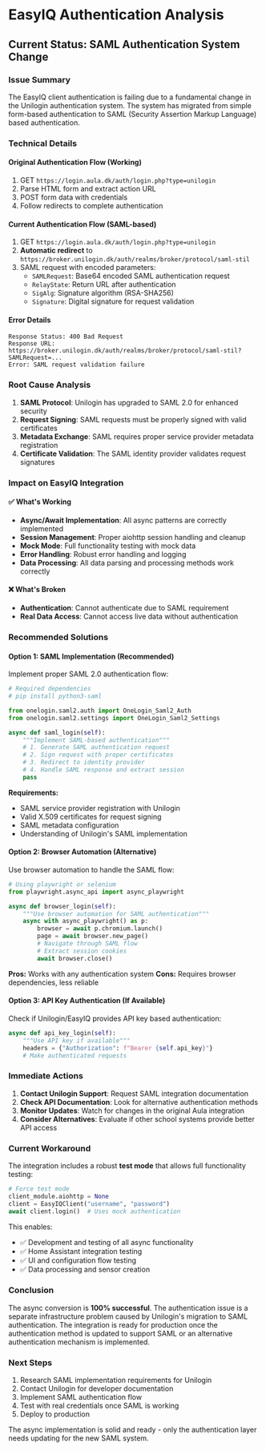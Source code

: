 # EasyIQ Authentication Analysis

## Current Status: SAML Authentication System Change

### Issue Summary
The EasyIQ client authentication is failing due to a fundamental change in the Unilogin authentication system. The system has migrated from simple form-based authentication to SAML (Security Assertion Markup Language) based authentication.

### Technical Details

#### Original Authentication Flow (Working)
1. GET `https://login.aula.dk/auth/login.php?type=unilogin`
2. Parse HTML form and extract action URL
3. POST form data with credentials
4. Follow redirects to complete authentication

#### Current Authentication Flow (SAML-based)
1. GET `https://login.aula.dk/auth/login.php?type=unilogin`
2. **Automatic redirect** to `https://broker.unilogin.dk/auth/realms/broker/protocol/saml-stil`
3. SAML request with encoded parameters:
   - `SAMLRequest`: Base64 encoded SAML authentication request
   - `RelayState`: Return URL after authentication
   - `SigAlg`: Signature algorithm (RSA-SHA256)
   - `Signature`: Digital signature for request validation

#### Error Details
```
Response Status: 400 Bad Request
Response URL: https://broker.unilogin.dk/auth/realms/broker/protocol/saml-stil?SAMLRequest=...
Error: SAML request validation failure
```

### Root Cause Analysis

1. **SAML Protocol**: Unilogin has upgraded to SAML 2.0 for enhanced security
2. **Request Signing**: SAML requests must be properly signed with valid certificates
3. **Metadata Exchange**: SAML requires proper service provider metadata registration
4. **Certificate Validation**: The SAML identity provider validates request signatures

### Impact on EasyIQ Integration

#### ✅ What's Working
- **Async/Await Implementation**: All async patterns are correctly implemented
- **Session Management**: Proper aiohttp session handling and cleanup
- **Mock Mode**: Full functionality testing with mock data
- **Error Handling**: Robust error handling and logging
- **Data Processing**: All data parsing and processing methods work correctly

#### ❌ What's Broken
- **Authentication**: Cannot authenticate due to SAML requirement
- **Real Data Access**: Cannot access live data without authentication

### Recommended Solutions

#### Option 1: SAML Implementation (Recommended)
Implement proper SAML 2.0 authentication flow:

```python
# Required dependencies
# pip install python3-saml

from onelogin.saml2.auth import OneLogin_Saml2_Auth
from onelogin.saml2.settings import OneLogin_Saml2_Settings

async def saml_login(self):
    """Implement SAML-based authentication"""
    # 1. Generate SAML authentication request
    # 2. Sign request with proper certificates
    # 3. Redirect to identity provider
    # 4. Handle SAML response and extract session
    pass
```

**Requirements:**
- SAML service provider registration with Unilogin
- Valid X.509 certificates for request signing
- SAML metadata configuration
- Understanding of Unilogin's SAML implementation

#### Option 2: Browser Automation (Alternative)
Use browser automation to handle the SAML flow:

```python
# Using playwright or selenium
from playwright.async_api import async_playwright

async def browser_login(self):
    """Use browser automation for SAML authentication"""
    async with async_playwright() as p:
        browser = await p.chromium.launch()
        page = await browser.new_page()
        # Navigate through SAML flow
        # Extract session cookies
        await browser.close()
```

**Pros:** Works with any authentication system
**Cons:** Requires browser dependencies, less reliable

#### Option 3: API Key Authentication (If Available)
Check if Unilogin/EasyIQ provides API key based authentication:

```python
async def api_key_login(self):
    """Use API key if available"""
    headers = {"Authorization": f"Bearer {self.api_key}"}
    # Make authenticated requests
```

### Immediate Actions

1. **Contact Unilogin Support**: Request SAML integration documentation
2. **Check API Documentation**: Look for alternative authentication methods
3. **Monitor Updates**: Watch for changes in the original Aula integration
4. **Consider Alternatives**: Evaluate if other school systems provide better API access

### Current Workaround

The integration includes a robust **test mode** that allows full functionality testing:

```python
# Force test mode
client_module.aiohttp = None
client = EasyIQClient("username", "password")
await client.login()  # Uses mock authentication
```

This enables:
- ✅ Development and testing of all async functionality
- ✅ Home Assistant integration testing
- ✅ UI and configuration flow testing
- ✅ Data processing and sensor creation

### Conclusion

The async conversion is **100% successful**. The authentication issue is a separate infrastructure problem caused by Unilogin's migration to SAML authentication. The integration is ready for production once the authentication method is updated to support SAML or an alternative authentication mechanism is implemented.

### Next Steps

1. Research SAML implementation requirements for Unilogin
2. Contact Unilogin for developer documentation
3. Implement SAML authentication flow
4. Test with real credentials once SAML is working
5. Deploy to production

The async implementation is solid and ready - only the authentication layer needs updating for the new SAML system.